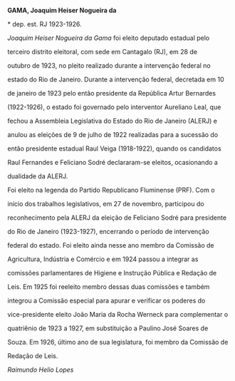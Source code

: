 **GAMA, Joaquim Heiser Nogueira da**



\* dep. est. RJ 1923-1926.



*Joaquim Heiser Nogueira da Gama* foi eleito deputado estadual pelo

terceiro distrito eleitoral, com sede em Cantagalo (RJ), em 28 de

outubro de 1923, no pleito realizado durante a intervenção federal no

estado do Rio de Janeiro. Durante a intervenção federal, decretada em 10

de janeiro de 1923 pelo então presidente da República Artur Bernardes

(1922-1926), o estado foi governado pelo interventor Aureliano Leal, que

fechou a Assembleia Legislativa do Estado do Rio de Janeiro (ALERJ) e

anulou as eleições de 9 de julho de 1922 realizadas para a sucessão do

então presidente estadual Raul Veiga (1918-1922), quando os candidatos

Raul Fernandes e Feliciano Sodré declararam-se eleitos, ocasionando a

dualidade da ALERJ.



Foi eleito na legenda do Partido Republicano Fluminense (PRF). Com o

início dos trabalhos legislativos, em 27 de novembro, participou do

reconhecimento pela ALERJ da eleição de Feliciano Sodré para presidente

do Rio de Janeiro (1923-1927), encerrando o período de intervenção

federal do estado. Foi eleito ainda nesse ano membro da Comissão de

Agricultura, Indústria e Comércio e em 1924 passou a integrar as

comissões parlamentares de Higiene e Instrução Pública e Redação de

Leis. Em 1925 foi reeleito membro dessas duas comissões e também

integrou a Comissão especial para apurar e verificar os poderes do

vice-presidente eleito João Maria da Rocha Werneck para complementar o

quatriênio de 1923 a 1927, em substituição a Paulino José Soares de

Souza. Em 1926, último ano de sua legislatura, foi membro da Comissão de

Redação de Leis.



*Raimundo Helio Lopes*



